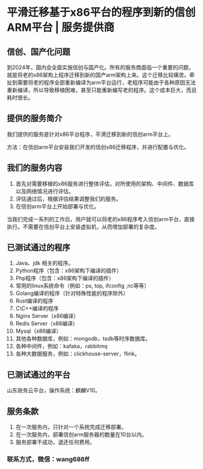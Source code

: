 # 平滑迁移基于x86平台的程序到新的信创ARM平台 | 服务提供商

## 信创、国产化问题

到2024年，国内会全面实施信创与国产化。所有的服务商面临一个重要的问题，就是将老的x86架构上程序迁移到新的国产arm架构上来。这个迁移比较痛苦。牵扯到需要将老的程序全部重新编译为arm平台运行，老程序可能由于各种原因无法重新编译，所以导致移植困难，甚至只能重新编写老的程序。这个成本巨大，而且耗时很长。

## 提供的服务简介

我们提供的服务是针对x86平台程序，平滑迁移到新的信创arm平台上。

方法：在信创arm平台安装我们开发的信创x86迁移程序，并进行配置与优化。

## 我们的服务内容

1. 首先对需要移植的x86服务进行整体评估，对所使用的架构、中间件、数据库以及网络情况进行评估。
2. 评估通过后，根据评估结果调整我们的服务。
3. 在信创arm平台上开始部署与优化。

当我们完成一系列的工作后，用户就可以将老的x86程序考入信创arm平台，直接执行。不需要在信创平台上安装虚拟机，从而增加部署的复杂度。

## 已测试通过的程序

1. Java、jdk 相关的程序。
2. Python程序（包含：x86架构下编译的插件）
3. Php程序（包含：x86架构下编译的插件）
4. 常用的linux系统命令（例如：ps, top, ifconfig ,nc等等）
5. Golang编译的程序（针对特殊性能的程序除外）
6. Rust编译的程序
7. C\C++编译的程序
8. Nginx Server（x86编译）
9. Redis Server（x86编译）
10. Mysql（x86编译）
11. 其他各种数据库，例如：mongodb，tsdb等时序数据库。
12. 各种中间件，例如：kafaka，rabbitmq
13. 各种大数据服务，例如：clickhouse-server，flink。

## 已测试通过的平台

山东政务云平台，操作系统：麒麟V10。

## 服务条款

1. 在一次服务内，只针对一个系统完成迁移部署。
2. 在一次服务内，部署信创arm服务器的数量在10台以内。
3. 服务部署不成功，退还任何费用。

### 联系方式，微信：wang686ff
